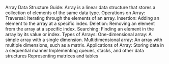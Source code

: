 Array Data Structure Guide:
Array is a linear data structure that stores a collection of elements of the same data type.
Operations on Array:
Traversal: Iterating through the elements of an array.
Insertion: Adding an element to the array at a specific index.
Deletion: Removing an element from the array at a specific index.
Searching: Finding an element in the array by its value or index.
Types of Arrays:
One-dimensional array: A simple array with a single dimension.
Multidimensional array: An array with multiple dimensions, such as a matrix.
Applications of Array:
Storing data in a sequential manner
Implementing queues, stacks, and other data structures
Representing matrices and tables
